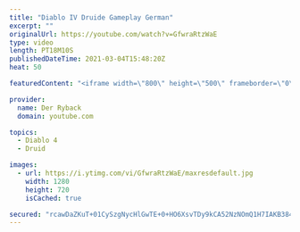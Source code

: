 ```yaml
---
title: "Diablo IV Druide Gameplay German"
excerpt: ""
originalUrl: https://youtube.com/watch?v=GfwraRtzWaE
type: video
length: PT18M10S
publishedDateTime: 2021-03-04T15:48:20Z
heat: 50

featuredContent: "<iframe width=\"800\" height=\"500\" frameborder=\"0\" src=\"https://www.youtube.com/embed/GfwraRtzWaE\" allow=\"accelerometer; autoplay; encrypted-media; gyroscope; picture-in-picture\" allowfullscreen></iframe>"

provider:
  name: Der Ryback
  domain: youtube.com

topics:
  - Diablo 4
  - Druid

images:
  - url: https://i.ytimg.com/vi/GfwraRtzWaE/maxresdefault.jpg
    width: 1280
    height: 720
    isCached: true

secured: "rcawDaZKuT+01CySzgNycHlGwTE+0+HO6XsvTDy9kCA52NzNOmQ1H7IAKB384JAMwTKH0MUBK/weO15VChkqtb4QeBA41ctY/wYa01qWV7yj38jasTaSv+jK+57VPzoaWeNDrzrfRgFVydwbr/tr9KI/m5S6NqIXWQGcsQk+w2G8VOk8WJGtpOjpPfoSH4iXl1xyI2NhC+E/mkAX2/vCpfr1AbJoFScVgGoHfDNKCyToskPGjtpRIu80KhPP8yAROAPYEEXEzpvm1G5MNIxOB+IJq76kjCC+In2PoITPd9xdxmeUtRUVDNhtVPHwNiEWTl6AUh3ixeYb1msnHVdXSmKGKFU5yscxsDTZUhfdLvP3FpBzoluNCyf55lU4kpiSTtn8AKNXapexYemooHR4ovApUVqcr4cgdd3gqPWBOWo=;1aTvwPvsWeYoCZzzov+7Fw=="
---
```


